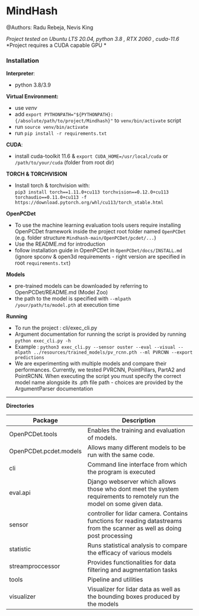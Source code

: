 # MindHash
@Authors: Radu Rebeja, Nevis King

*Project tested on Ubuntu LTS 20.04, python 3.8 , RTX 2060 , cuda-11.6*
*Project requires a CUDA capable GPU *
### Installation
**Interpreter**:  
- python 3.8/3.9

**Virtual Environment:**
- use *venv*
- add `export PYTHONPATH="${PYTHONPATH}:{/absolute/path/to/project/Mindhash}"` to `venv/bin/activate` script
- run `source venv/bin/activate`
- run `pip install -r requirements.txt`

**CUDA**:
- install cuda-toolkit 11.6 & `export CUDA_HOME=/usr/local/cuda` or `/path/to/your/cuda` (folder from root dir)

**TORCH & TORCHVISION**
- Install torch & torchvision with:\
`pip3 install torch==1.11.0+cu113 torchvision==0.12.0+cu113 torchaudio==0.11.0+cu113 -f https://download.pytorch.org/whl/cu113/torch_stable.html`

**OpenPCDet**
- To use the machine learning evaluation tools users require installing OpenPCDet framework inside the project root folder named
`OpenPCDet` (e.g. folder structure  `Mindhash-main/OpenPCDet/pcdet/...`)
- Use the README.md for introduction
- follow installation guide in OpenPCDet in `OpenPCDet/docs/INSTALL.md` (ignore spconv & open3d requirements - right version are specified in root `requirements.txt`)

**Models**
- pre-trained models can be downloaded by referring to OpenPCDet/README.md (Model Zoo)
- the path to the model is specified with `--mlpath /your/path/to/model.pth` at execution time 

**Running**
- To run the project : cli/exec_cli.py
- Argument documentation for running the script is provided by running `python exec_cli.py -h` 
- Example : `python3 exec_cli.py --sensor ouster --eval --visual --mlpath ../resources/trained_models/pv_rcnn.pth --ml PVRCNN --export predictions`
- We are experimenting with multiple models and compare their performances. Currently, we tested PVRCNN, PointPillars, PartA2 and PointRCNN.
When executing the script you must specify the correct model name alongside its .pth file path - choices are provided by
the ArgumentParser documentation

****
**Directories**

| **Package**            | **Description**                                                                                                           |
|------------------------|---------------------------------------------------------------------------------------------------------------------------|
| OpenPCDet.tools        | Enables the training and evaluation of models.                                                                            |
| OpenPCDet.pcdet.models | Allows many different models to be run with the same code.                                                                |
| cli                    | Command line interface from which the program is executed                                                                 |
| eval.api               | Django webserver which allows those who dont meet the system requirements to remotely run the model on some given data.   |
| sensor                 | controller for lidar camera. Contains functions for reading datastreams from the scanner as well as doing post processing |
| statistic              | Runs statistical analysis to compare the efficacy of various models                                                       |
| streamproccessor       | Provides functionalities for data filtering and augmentation tasks                                                        |
| tools                  | Pipeline and utilities                                                                                                    |
| visualizer             | Visualizer for lidar data as well as the bounding boxes produced by the models                                            |



